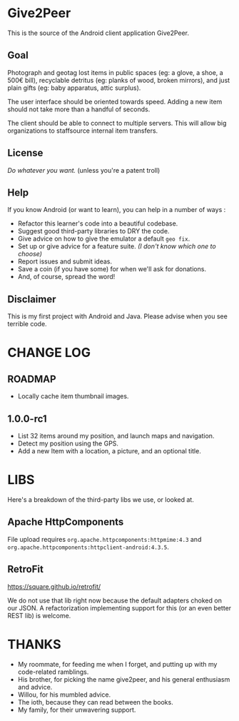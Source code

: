 Give2Peer
=========

This is the source of the Android client application Give2Peer.


Goal
----

Photograph and geotag lost items in public spaces (eg: a glove, a shoe, a 500€ bill), recyclable
detritus (eg: planks of wood, broken mirrors), and just plain gifts (eg: baby apparatus, attic
surplus).

The user interface should be oriented towards speed. Adding a new item should not take more than a
handful of seconds.

The client should be able to connect to multiple servers. This will allow big organizations to
staffsource internal item transfers.


License
-------

_Do whatever you want._ (unless you're a patent troll)


Help
----

If you know Android (or want to learn), you can help in a number of ways :

- Refactor this learner's code into a beautiful codebase.
- Suggest good third-party libraries to DRY the code.
- Give advice on how to give the emulator a default `geo fix`.
- Set up or give advice for a feature suite. _(I don't know which one to choose)_
- Report issues and submit ideas.
- Save a coin (if you have some) for when we'll ask for donations.
- And, of course, spread the word!


Disclaimer
----------

This is my first project with Android and Java. Please advise when you see terrible code.



CHANGE LOG
==========

ROADMAP
-------

- Locally cache item thumbnail images.



1.0.0-rc1
---------

- List 32 items around my position, and launch maps and navigation.
- Detect my position using the GPS.
- Add a new Item with a location, a picture, and an optional title.



LIBS
====

Here's a breakdown of the third-party libs we use, or looked at.


Apache HttpComponents
---------------------

File upload requires `org.apache.httpcomponents:httpmime:4.3`
and `org.apache.httpcomponents:httpclient-android:4.3.5`.


RetroFit
--------

https://square.github.io/retrofit/

We do not use that lib right now because the default adapters choked on our JSON.
A refactorization implementing support for this (or an even better REST lib) is welcome.


THANKS
======

- My roommate, for feeding me when I forget, and putting up with my code-related ramblings.
- His brother, for picking the name give2peer, and his general enthusiasm and advice.
- Willou, for his mumbled advice.
- The ioth, because they can read between the books.
- My family, for their unwavering support.